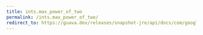 ```yaml
---
title: ints.max_power_of_two
permalink: /ints.max_power_of_two/
redirect_to: https://guava.dev/releases/snapshot-jre/api/docs/com/google/common/primitives/Ints.html#MAX_POWER_OF_TWO
---
```

